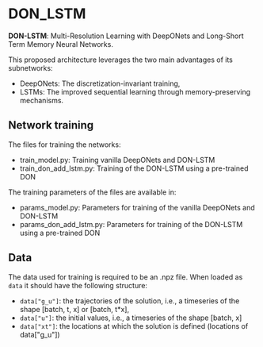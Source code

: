 # DON_LSTM
**DON-LSTM**: Multi-Resolution Learning with DeepONets and Long-Short Term Memory Neural Networks.

This proposed architecture leverages the two main advantages of its subnetworks:
- DeepONets: The discretization-invariant training,
- LSTMs: The improved sequential learning through memory-preserving mechanisms.

## Network training
The files for training the networks:
- train_model.py: Training vanilla DeepONets and DON-LSTM
- train_don_add_lstm.py: Training of the DON-LSTM using a pre-trained DON

The training parameters of the files are available in:
- params_model.py: Parameters for training of the vanilla DeepONets and DON-LSTM
- params_don_add_lstm.py: Parameters for training of the DON-LSTM using a pre-trained DON

## Data
The data used for training is required to be an .npz file. When loaded as `data` it should have the following structure:
- `data["g_u"]`: the trajectories of the solution, i.e., a timeseries of the shape [batch, t, x] or [batch, t*x],
- `data["u"]`: the initial values, i.e., a timeseries of the shape [batch, x]
- `data["xt"]`: the locations at which the solution is defined (locations of data["g_u"])
